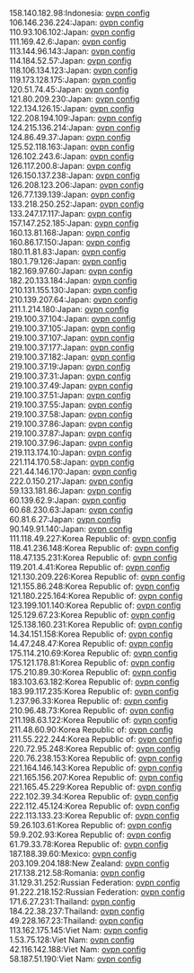 158.140.182.98:Indonesia: [ovpn config](vpn/158_140_182_98.ovpn)  
106.146.236.224:Japan: [ovpn config](vpn/106_146_236_224.ovpn)  
110.93.106.102:Japan: [ovpn config](vpn/110_93_106_102.ovpn)  
111.169.42.6:Japan: [ovpn config](vpn/111_169_42_6.ovpn)  
113.144.96.143:Japan: [ovpn config](vpn/113_144_96_143.ovpn)  
114.184.52.57:Japan: [ovpn config](vpn/114_184_52_57.ovpn)  
118.106.134.123:Japan: [ovpn config](vpn/118_106_134_123.ovpn)  
119.173.128.175:Japan: [ovpn config](vpn/119_173_128_175.ovpn)  
120.51.74.45:Japan: [ovpn config](vpn/120_51_74_45.ovpn)  
121.80.209.230:Japan: [ovpn config](vpn/121_80_209_230.ovpn)  
122.134.126.15:Japan: [ovpn config](vpn/122_134_126_15.ovpn)  
122.208.194.109:Japan: [ovpn config](vpn/122_208_194_109.ovpn)  
124.215.136.214:Japan: [ovpn config](vpn/124_215_136_214.ovpn)  
124.86.49.37:Japan: [ovpn config](vpn/124_86_49_37.ovpn)  
125.52.118.163:Japan: [ovpn config](vpn/125_52_118_163.ovpn)  
126.102.243.6:Japan: [ovpn config](vpn/126_102_243_6.ovpn)  
126.117.200.8:Japan: [ovpn config](vpn/126_117_200_8.ovpn)  
126.150.137.238:Japan: [ovpn config](vpn/126_150_137_238.ovpn)  
126.208.123.206:Japan: [ovpn config](vpn/126_208_123_206.ovpn)  
126.77.139.139:Japan: [ovpn config](vpn/126_77_139_139.ovpn)  
133.218.250.252:Japan: [ovpn config](vpn/133_218_250_252.ovpn)  
133.247.17.117:Japan: [ovpn config](vpn/133_247_17_117.ovpn)  
157.147.252.185:Japan: [ovpn config](vpn/157_147_252_185.ovpn)  
160.13.81.168:Japan: [ovpn config](vpn/160_13_81_168.ovpn)  
160.86.17.150:Japan: [ovpn config](vpn/160_86_17_150.ovpn)  
180.11.81.83:Japan: [ovpn config](vpn/180_11_81_83.ovpn)  
180.1.79.126:Japan: [ovpn config](vpn/180_1_79_126.ovpn)  
182.169.97.60:Japan: [ovpn config](vpn/182_169_97_60.ovpn)  
182.20.133.184:Japan: [ovpn config](vpn/182_20_133_184.ovpn)  
210.131.155.130:Japan: [ovpn config](vpn/210_131_155_130.ovpn)  
210.139.207.64:Japan: [ovpn config](vpn/210_139_207_64.ovpn)  
211.1.214.180:Japan: [ovpn config](vpn/211_1_214_180.ovpn)  
219.100.37.104:Japan: [ovpn config](vpn/219_100_37_104.ovpn)  
219.100.37.105:Japan: [ovpn config](vpn/219_100_37_105.ovpn)  
219.100.37.107:Japan: [ovpn config](vpn/219_100_37_107.ovpn)  
219.100.37.177:Japan: [ovpn config](vpn/219_100_37_177.ovpn)  
219.100.37.182:Japan: [ovpn config](vpn/219_100_37_182.ovpn)  
219.100.37.19:Japan: [ovpn config](vpn/219_100_37_19.ovpn)  
219.100.37.31:Japan: [ovpn config](vpn/219_100_37_31.ovpn)  
219.100.37.49:Japan: [ovpn config](vpn/219_100_37_49.ovpn)  
219.100.37.51:Japan: [ovpn config](vpn/219_100_37_51.ovpn)  
219.100.37.55:Japan: [ovpn config](vpn/219_100_37_55.ovpn)  
219.100.37.58:Japan: [ovpn config](vpn/219_100_37_58.ovpn)  
219.100.37.86:Japan: [ovpn config](vpn/219_100_37_86.ovpn)  
219.100.37.87:Japan: [ovpn config](vpn/219_100_37_87.ovpn)  
219.100.37.96:Japan: [ovpn config](vpn/219_100_37_96.ovpn)  
219.113.174.10:Japan: [ovpn config](vpn/219_113_174_10.ovpn)  
221.114.170.58:Japan: [ovpn config](vpn/221_114_170_58.ovpn)  
221.44.146.170:Japan: [ovpn config](vpn/221_44_146_170.ovpn)  
222.0.150.217:Japan: [ovpn config](vpn/222_0_150_217.ovpn)  
59.133.181.86:Japan: [ovpn config](vpn/59_133_181_86.ovpn)  
60.139.62.9:Japan: [ovpn config](vpn/60_139_62_9.ovpn)  
60.68.230.63:Japan: [ovpn config](vpn/60_68_230_63.ovpn)  
60.81.6.27:Japan: [ovpn config](vpn/60_81_6_27.ovpn)  
90.149.91.140:Japan: [ovpn config](vpn/90_149_91_140.ovpn)  
111.118.49.227:Korea Republic of: [ovpn config](vpn/111_118_49_227.ovpn)  
118.41.236.148:Korea Republic of: [ovpn config](vpn/118_41_236_148.ovpn)  
118.47.135.231:Korea Republic of: [ovpn config](vpn/118_47_135_231.ovpn)  
119.201.4.41:Korea Republic of: [ovpn config](vpn/119_201_4_41.ovpn)  
121.130.209.226:Korea Republic of: [ovpn config](vpn/121_130_209_226.ovpn)  
121.155.86.248:Korea Republic of: [ovpn config](vpn/121_155_86_248.ovpn)  
121.180.225.164:Korea Republic of: [ovpn config](vpn/121_180_225_164.ovpn)  
123.199.101.140:Korea Republic of: [ovpn config](vpn/123_199_101_140.ovpn)  
125.129.67.23:Korea Republic of: [ovpn config](vpn/125_129_67_23.ovpn)  
125.138.160.231:Korea Republic of: [ovpn config](vpn/125_138_160_231.ovpn)  
14.34.151.158:Korea Republic of: [ovpn config](vpn/14_34_151_158.ovpn)  
14.47.248.47:Korea Republic of: [ovpn config](vpn/14_47_248_47.ovpn)  
175.114.210.69:Korea Republic of: [ovpn config](vpn/175_114_210_69.ovpn)  
175.121.178.81:Korea Republic of: [ovpn config](vpn/175_121_178_81.ovpn)  
175.210.89.30:Korea Republic of: [ovpn config](vpn/175_210_89_30.ovpn)  
183.103.63.182:Korea Republic of: [ovpn config](vpn/183_103_63_182.ovpn)  
183.99.117.235:Korea Republic of: [ovpn config](vpn/183_99_117_235.ovpn)  
1.237.96.33:Korea Republic of: [ovpn config](vpn/1_237_96_33.ovpn)  
210.96.48.73:Korea Republic of: [ovpn config](vpn/210_96_48_73.ovpn)  
211.198.63.122:Korea Republic of: [ovpn config](vpn/211_198_63_122.ovpn)  
211.48.60.90:Korea Republic of: [ovpn config](vpn/211_48_60_90.ovpn)  
211.55.222.244:Korea Republic of: [ovpn config](vpn/211_55_222_244.ovpn)  
220.72.95.248:Korea Republic of: [ovpn config](vpn/220_72_95_248.ovpn)  
220.76.238.153:Korea Republic of: [ovpn config](vpn/220_76_238_153.ovpn)  
221.164.146.143:Korea Republic of: [ovpn config](vpn/221_164_146_143.ovpn)  
221.165.156.207:Korea Republic of: [ovpn config](vpn/221_165_156_207.ovpn)  
221.165.45.229:Korea Republic of: [ovpn config](vpn/221_165_45_229.ovpn)  
222.102.39.34:Korea Republic of: [ovpn config](vpn/222_102_39_34.ovpn)  
222.112.45.124:Korea Republic of: [ovpn config](vpn/222_112_45_124.ovpn)  
222.113.133.23:Korea Republic of: [ovpn config](vpn/222_113_133_23.ovpn)  
59.26.103.61:Korea Republic of: [ovpn config](vpn/59_26_103_61.ovpn)  
59.9.202.93:Korea Republic of: [ovpn config](vpn/59_9_202_93.ovpn)  
61.79.33.78:Korea Republic of: [ovpn config](vpn/61_79_33_78.ovpn)  
187.188.39.60:Mexico: [ovpn config](vpn/187_188_39_60.ovpn)  
203.109.204.188:New Zealand: [ovpn config](vpn/203_109_204_188.ovpn)  
217.138.212.58:Romania: [ovpn config](vpn/217_138_212_58.ovpn)  
31.129.31.252:Russian Federation: [ovpn config](vpn/31_129_31_252.ovpn)  
91.222.218.152:Russian Federation: [ovpn config](vpn/91_222_218_152.ovpn)  
171.6.27.231:Thailand: [ovpn config](vpn/171_6_27_231.ovpn)  
184.22.38.237:Thailand: [ovpn config](vpn/184_22_38_237.ovpn)  
49.228.167.23:Thailand: [ovpn config](vpn/49_228_167_23.ovpn)  
113.162.175.145:Viet Nam: [ovpn config](vpn/113_162_175_145.ovpn)  
1.53.75.128:Viet Nam: [ovpn config](vpn/1_53_75_128.ovpn)  
42.116.142.188:Viet Nam: [ovpn config](vpn/42_116_142_188.ovpn)  
58.187.51.190:Viet Nam: [ovpn config](vpn/58_187_51_190.ovpn)  
